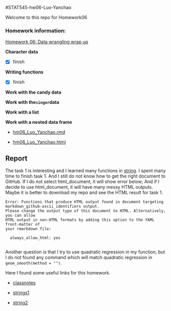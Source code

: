 #STAT545-hw06-Luo-Yanchao

Welcome to this repo for Homework06

### Homework information: 

[Homework 06: Data wrangling wrap up](http://stat545.com/hw06_data-wrangling-conclusion.html)

**Character data**

- [x] finish

**Writing functions**

- [x] finish

**Work with the candy data**

**Work with the`singer`data**

**Work with a list**

**Work with a nested data frame**

+ [hm06_Luo_Yanchao.rmd](https://github.com/yanchaoluo/STAT545-hw-Luo-Yanchao/blob/master/hw6/hm06_Luo_Yanchao.rmd)

+ [hm06_Luo_Yanchao.html](https://github.com/yanchaoluo/STAT545-hw-Luo-Yanchao/blob/master/hw6/hm06_Luo_Yanchao.html)

## Report 

The task 1 is interesting and I learned many functions in [string](http://r4ds.had.co.nz/strings.html).
I spent many time to finish task 1. And I still do not know how to get the right document to GitHub. If I do not select html_document, it will show error below; And if I decide to use html_document, it will have many messy HTML outputs. Maybe it is better to download my repo and see the HTML result for task 1.

```
Error: Functions that produce HTML output found in document targeting markdown_github-ascii_identifiers output.
Please change the output type of this document to HTML. Alternatively, you can allow
HTML output in non-HTML formats by adding this option to the YAML front-matter of
your rmarkdown file:

  always_allow_html: yes
  
```

Another question is that I try to use quadratic regression in my function, but I do not found any command which will match quadratic regression in `geom_smooth(method = "")`.

Here I found some useful links for this homework. 

+ [classnotes](http://stat545.com/block012_function-regress-lifeexp-on-year.html)

+ [strings1](https://github.com/siskavera/r4ds_exercises/blob/master/strings.R) 

+ [string2](http://stat545.com/block022_regular-expression.html)

